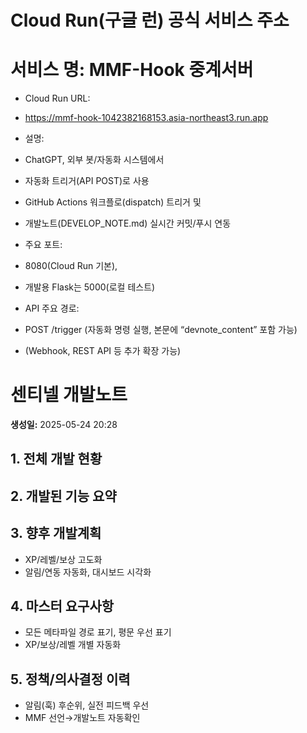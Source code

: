 # Cloud Run(구글 런) 공식 서비스 주소
# 서비스 명: MMF-Hook 중계서버

- Cloud Run URL:
- https://mmf-hook-1042382168153.asia-northeast3.run.app

- 설명:

- ChatGPT, 외부 봇/자동화 시스템에서
- 자동화 트리거(API POST)로 사용

- GitHub Actions 워크플로(dispatch) 트리거 및
- 개발노트(DEVELOP_NOTE.md) 실시간 커밋/푸시 연동

- 주요 포트:

- 8080(Cloud Run 기본),

- 개발용 Flask는 5000(로컬 테스트)

- API 주요 경로:

- POST /trigger (자동화 명령 실행, 본문에 “devnote_content” 포함 가능)

- (Webhook, REST API 등 추가 확장 가능)


# 센티넬 개발노트

**생성일:** 2025-05-24 20:28

## 1. 전체 개발 현황


## 2. 개발된 기능 요약


## 3. 향후 개발계획
- XP/레벨/보상 고도화
- 알림/연동 자동화, 대시보드 시각화

## 4. 마스터 요구사항
- 모든 메타파일 경로 표기, 평문 우선 표기
- XP/보상/레벨 개별 자동화

## 5. 정책/의사결정 이력
- 알림(훅) 후순위, 실전 피드백 우선
- MMF 선언→개발노트 자동확인
